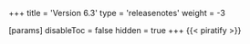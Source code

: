 +++
title = 'Version 6.3'
type = 'releasenotes'
weight = -3

[params]
  disableToc = false
  hidden = true
+++
{{< piratify >}}
